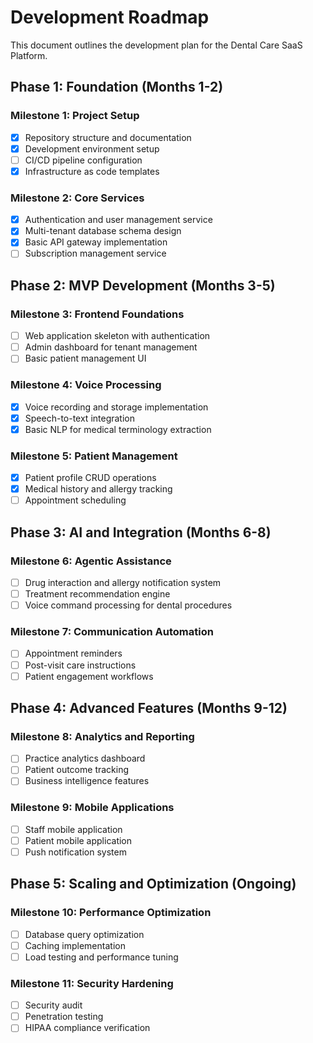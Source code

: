 # Development Roadmap

This document outlines the development plan for the Dental Care SaaS Platform.

## Phase 1: Foundation (Months 1-2)

### Milestone 1: Project Setup
- [x] Repository structure and documentation
- [x] Development environment setup
- [ ] CI/CD pipeline configuration
- [x] Infrastructure as code templates

### Milestone 2: Core Services
- [x] Authentication and user management service
- [x] Multi-tenant database schema design
- [x] Basic API gateway implementation
- [ ] Subscription management service

## Phase 2: MVP Development (Months 3-5)

### Milestone 3: Frontend Foundations
- [ ] Web application skeleton with authentication
- [ ] Admin dashboard for tenant management
- [ ] Basic patient management UI

### Milestone 4: Voice Processing
- [x] Voice recording and storage implementation
- [x] Speech-to-text integration
- [x] Basic NLP for medical terminology extraction

### Milestone 5: Patient Management
- [x] Patient profile CRUD operations
- [x] Medical history and allergy tracking
- [ ] Appointment scheduling

## Phase 3: AI and Integration (Months 6-8)

### Milestone 6: Agentic Assistance
- [ ] Drug interaction and allergy notification system
- [ ] Treatment recommendation engine
- [ ] Voice command processing for dental procedures

### Milestone 7: Communication Automation
- [ ] Appointment reminders
- [ ] Post-visit care instructions
- [ ] Patient engagement workflows

## Phase 4: Advanced Features (Months 9-12)

### Milestone 8: Analytics and Reporting
- [ ] Practice analytics dashboard
- [ ] Patient outcome tracking
- [ ] Business intelligence features

### Milestone 9: Mobile Applications
- [ ] Staff mobile application
- [ ] Patient mobile application
- [ ] Push notification system

## Phase 5: Scaling and Optimization (Ongoing)

### Milestone 10: Performance Optimization
- [ ] Database query optimization
- [ ] Caching implementation
- [ ] Load testing and performance tuning

### Milestone 11: Security Hardening
- [ ] Security audit
- [ ] Penetration testing
- [ ] HIPAA compliance verification 